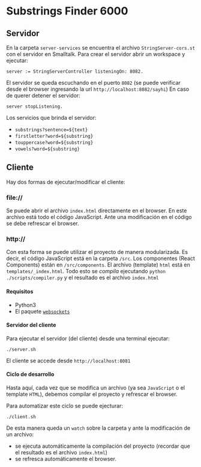 # Substrings Finder 6000

## Servidor

En la carpeta `server-services` se encuentra el archivo `StringServer-cors.st` con el servidor en Smalltalk. Para crear el servidor abrir un workspace y ejecutar:

```smalltalk
server := StringServerController listeningOn: 8082.
```

El servidor se queda escuchando en el puerto `8082` (se puede verificar desde el browser ingresando la url `http://localhost:8082/sayhi`)
En caso de querer detener el servidor:

```smalltalk
server stopListening.
```

Los servicios que brinda el servidor:
- `substrings?sentence=${text}`
- `firstletter?word=${substring}`
- `touppercase?word=${substring}`
- `vowels?word=${substring}`

## Cliente
Hay dos formas de ejecutar/modificar el cliente:

### file://
Se puede abrir el archivo `index.html` directamente en el browser. En este archivo está todo el código JavaScript.
Ante una modificación en el código se debe refrescar el browser.

### http://
Con esta forma se puede utilizar el proyecto de manera modularizada. Es decir, el código JavaScript está en la carpeta `/src`. Los componentes (React Components) están en `/src/components`. El archivo (template) `html` está en `templates/_index.html`.
Todo esto se _compila_ ejecutando `python ./scripts/compiler.py` y el resultado es el archivo `index.html`

#### Requisitos
- Python3
- El paquete [`websockets`](https://websockets.readthedocs.io/en/stable/intro.html)

#### Servidor del cliente
Para ejecutar el servidor (del cliente) desde una terminal ejecutar:
```shell-session
./server.sh
```
El cliente se accede desde `http://localhost:8081`

#### Ciclo de desarrollo
Hasta aquí, cada vez que se modifica un archivo (ya sea `JavaScript` o el template `HTML`), debemos compilar el proyecto y refrescar el browser.

Para automatizar este ciclo se puede ejecturar:

```shell-session
./client.sh
```

De esta manera queda un `watch` sobre la carpeta y ante la modificación de un archivo:
- se ejecuta automáticamente la compilación del proyecto (recordar que el resultado es el archivo `index.html`)
- se refresca automáticamente el browser.

